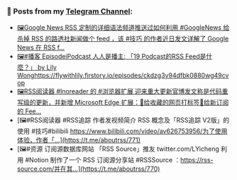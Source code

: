 ### 📰 Posts from my [Telegram Channel](https://t.me/s/aboutrss):
<!-- BLOG-POST-LIST:START -->
- [🖼Google News RSS 定制的详细语法频道推送过如何利用 #GoogleNews 给杀掉 RSS 的路透社新闻做个 feed ，该 #技巧 的作者近日发文详解了 Google News 在 RSS f...](https://t.me/aboutrss/774)
- [🖼#播客 EpisodeiPodcast 人人是播主: 「19 Podcast的RSS Feed是什麼？」 by Lily Wonghttps://flywithlily.firstory.io/episodes/ckdzg3y94dfbk0880wg49cvop](https://t.me/aboutrss/773)
- [🖼RSS阅读器 #Inoreader 的 #浏览器扩展 迎来重大更新官博发文称是代码重写级的更新，并新增 Microsoft Edge 扩展：🔸给收藏的网页打标签🔸给新订阅的 Fee...](https://t.me/aboutrss/772)
- [🖼#RSS阅读器 #RSS追踪 作者发视频简介 RSS 概念及「RSS追踪 V2版」的使用 #技巧#bilibili https://www.bilibili.com/video/av626753956/为了使用体验，作者「...](https://t.me/aboutrss/771)
- [🖼#资源 订阅源数据库网站 「RSS Source」推友 twitter.com/LYicheng 利用 #Notion 制作了一个 RSS 订阅源分享站 #RSSSource ：https://rss-source.com/并在其...](https://t.me/aboutrss/770)
<!-- BLOG-POST-LIST:END -->

<!--
**AboutRSS/AboutRSS** is a ✨ _special_ ✨ repository because its `README.md` (this file) appears on your GitHub profile.

Here are some ideas to get you started:

- 🔭 I’m currently working on ...
- 🌱 I’m currently learning ...
- 👯 I’m looking to collaborate on ...
- 🤔 I’m looking for help with ...
- 💬 Ask me about ...
- 📫 How to reach me: ...
- 😄 Pronouns: ...
- ⚡ Fun fact: ...
-->
